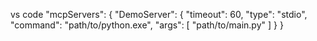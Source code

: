 vs code 
"mcpServers": {
    "DemoServer": {
      "timeout": 60,
      "type": "stdio",
      "command": "path/to/python.exe",
      "args": [
        "path/to/main.py"
      ]
    }
}
